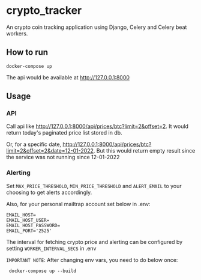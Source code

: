 # crypto_tracker

An crypto coin tracking application using Django, Celery and Celery beat workers.

## How to run

```
docker-compose up
```

The api would be available at http://127.0.0.1:8000

## Usage

### API

Call api like http://127.0.0.1:8000/api/prices/btc?limit=2&offset=2. It would return today's paginated price list stored in db.

Or, for a specific date, http://127.0.0.1:8000/api/prices/btc?limit=2&offset=2&date=12-01-2022. But this would return
empty result since the service was not running since 12-01-2022

### Alerting

Set `MAX_PRICE_THRESHOLD`, `MIN_PRICE_THRESHOLD` and `ALERT_EMAIL` to your choosing to get alerts accordingly.

Also, for your personal mailtrap account set below in .env:

```
EMAIL_HOST=
EMAIL_HOST_USER=
EMAIL_HOST_PASSWORD=
EMAIL_PORT='2525'
```

The interval for fetching crypto price and alerting can be configured by setting `WORKER_INTERVAL_SECS` in .env


`IMPORTANT NOTE`: After changing env vars, you need to do below once:

```
 docker-compose up --build
```

